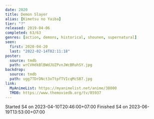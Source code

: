 ```yaml
---
date: 2020
title: Demon Slayer
alias: [Kimetsu no Yaiba]
tier: "?"
released: 2019-04-06
completed: 63/63
genres: [action, demons, historical, shounen, supernatural]
seen:
  first: 2020-04-20
  last: "2022-02-14T02:11:18"
poster:
  source: tmdb
  path: wrCVHdkBlBWdJUZPvnJWcBRuhSY.jpg
backdrop:
  source: tmdb
  path: ugg7TDrDNct3xTtpfTVIcqMcSB7.jpg
link:
  MyAnimeList: https://myanimelist.net/anime/38000
  TMDB: https://www.themoviedb.org/tv/85937
---
```


Started S4 on 2023-04-10T20:46:00+07:00
Finished S4 on 2023-06-19T13:53:00+07:00
